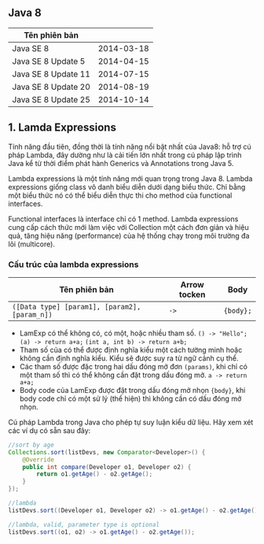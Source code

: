 ## Java 8

| Tên phiên bản       ||
| ------------------- | ---------- |
| Java SE 8           | 2014-03-18 |
| Java SE 8 Update 5  | 2014-04-15 |
| Java SE 8 Update 11 | 2014-07-15 |
| Java SE 8 Update 20 | 2014-08-19 |
| Java SE 8 Update 25 | 2014-10-14 |

## 1. Lamda Expressions
Tính năng đầu tiên, đồng thời là tính năng nổi bật nhất của Java8: hỗ trợ cú pháp Lambda,  đây dường như là cải tiến lớn nhất trong cú pháp lập trình Java kể từ thời điểm phát hành Generics  và Annotations trong Java 5.

Lambda expressions là một tính năng mới quan trọng trong Java 8. Lambda expressions giống class vô danh biểu diễn dưới dạng biểu thức. Chỉ bằng một biểu thức nó có thể biểu diễn thực thi cho method của functional interfaces. 

Functional interfaces là interface chỉ có 1 method. Lambda expressions cung cấp cách thức mới làm việc với Collection một cách đơn giản và hiệu quả, tăng hiệu năng (performance) của hệ thống chạy trong môi trường đa lõi (multicore).

### Cấu trúc của lambda expressions

| Tên phiên bản       | Arrow tocken | Body |
| ------------------- | ---------- | ---------- |
| `([Data type] [param1], [param2], [param_n])` | `->` | `{body};` |

- LamExp có thể không có, có một, hoặc nhiều tham số. 
`() -> "Hello";` 
`(a) -> return a+a;`
`(int a, int b) -> return a+b;`
- Tham số của có thể được định nghĩa kiểu một cách tường minh hoặc không cần định nghĩa kiểu. Kiểu sẽ được suy ra từ ngữ cảnh cụ thể.
- Các tham số được đặc trong hai dấu đóng mở đơn `(params)`, khi chỉ có một tham số thì có thể không cần đặt trong dấu đóng mở. 
`a -> return a+a;`
- Body code của LamExp được đặt trong dấu đóng mở nhọn `{body}`, khi body code chỉ có một sử lý (thể hiện) thì không cần có dấu đóng mở nhọn.

Cú pháp Lambda trong Java cho phép tự suy luận kiểu dữ liệu. Hãy xem xét các ví dụ có sẵn sau đây:

```Java
//sort by age
Collections.sort(listDevs, new Comparator<Developer>() {
	@Override
	public int compare(Developer o1, Developer o2) {
		return o1.getAge() - o2.getAge();
	}
});

//lambda
listDevs.sort((Developer o1, Developer o2) -> o1.getAge() - o2.getAge());

//lambda, valid, parameter type is optional
listDevs.sort((o1, o2) -> o1.getAge() - o2.getAge());
```
